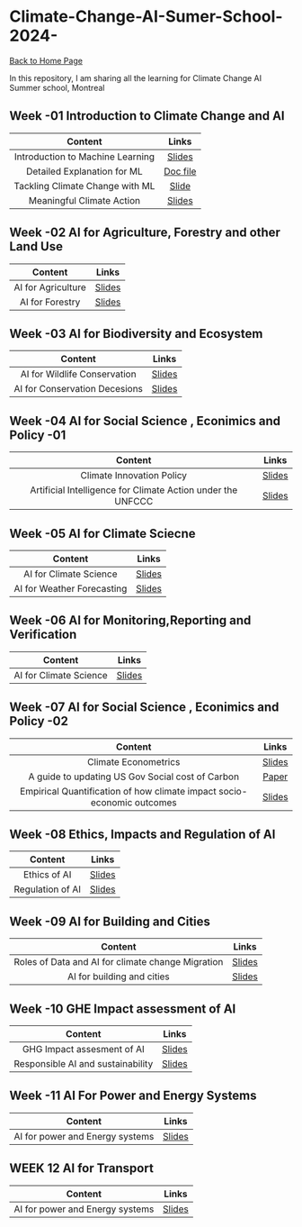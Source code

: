 # Climate-Change-AI-Sumer-School-2024-

 [Back to Home Page](https://parthdave111.github.io/)


 
In this repository, I am sharing all the learning for Climate Change AI Summer school, Montreal 

## Week -01 Introduction to Climate Change and AI

|Content|Links |
|:-:|:-:|
|Introduction to Machine Learning |[Slides](https://github.com/ParthDave111/Climate-Change-AI-Sumer-School-2024-/blob/main/2024%20Introduction%20to%20Machine%20Learning.pptx)|
| Detailed Explanation for ML   | [Doc file](https://github.com/ParthDave111/Climate-Change-AI-Sumer-School-2024-/blob/main/Expanded%20Introduction%20to%20ML%20-%20CCAI%20Virtual%20Summer%20School%202024%20%5BSHARED%20WITH%20EXTERNAL%5D.docx) |
| Tackling Climate Change with ML  | [Slide](https://github.com/ParthDave111/Climate-Change-AI-Sumer-School-2024-/blob/main/Tackling%20Climate%20Change%20with%20Machine%20Learning.pdf)|
|Meaningful Climate Action  | [Slides](https://github.com/ParthDave111/Climate-Change-AI-Sumer-School-2024-/blob/main/CCAI%2C%20Meaningful%20Climate%20Action%2C%20June%202024.pdf)|


## Week -02  AI for Agriculture, Forestry and other Land Use
|Content|Links |
|:-:|:-:|
|AI for Agriculture |[Slides](https://github.com/ParthDave111/Climate-Change-AI-Sumer-School-2024-/blob/main/CCAI%20Guest%20Lecture%20-%20AI%20for%20Agriculture.pdf)|
|AI for Forestry |[Slides](https://github.com/ParthDave111/Climate-Change-AI-Sumer-School-2024-/blob/main/Forest%20Slides%202024.pdf)|


## Week -03 AI for Biodiversity and Ecosystem
|Content|Links |
|:-:|:-:|
|AI for Wildlife Conservation |[Slides](https://github.com/ParthDave111/Climate-Change-AI-Sumer-School-2024-/blob/main/CCAI_tuia_compressed.pdf)|
|AI for Conservation Decesions |[Slides](https://github.com/ParthDave111/Climate-Change-AI-Sumer-School-2024-/blob/main/LilyXu-AI-for-Conservation-Decisions.pdf)|



## Week -04 AI for Social Science , Econimics and Policy -01
|Content|Links |
|:-:|:-:|
|Climate Innovation Policy|[Slides](https://github.com/ParthDave111/Climate-Change-AI-Sumer-School-2024-/blob/main/Climate%20Innovation%20Policy.pdf)|
|Artificial Intelligence for Climate Action under the UNFCCC|[Slides](https://github.com/ParthDave111/Climate-Change-AI-Sumer-School-2024-/blob/main/CCAI%20Summer%20School%202024_UNFCCC_TEC.pdf)|


## Week -05 AI for Climate Sciecne
|Content|Links |
|:-:|:-:|
|AI for Climate Science |[Slides](https://github.com/ParthDave111/Climate-Change-AI-Sumer-School-2024-/blob/main/CCAI_SummerSchool_AI_Climate.pdf)|
|AI for Weather Forecasting|[Slides](https://github.com/ParthDave111/Climate-Change-AI-Sumer-School-2024-/blob/main/CCAI_AI4Weather_0702.pdf)|


## Week -06 AI for Monitoring,Reporting and Verification
|Content|Links |
|:-:|:-:|
|AI for Climate Science |[Slides](https://github.com/ParthDave111/Climate-Change-AI-Sumer-School-2024-/blob/main/Machine%20learning%20for%20Emissions%20Accounting%20and%20Monitoring%20Final.pdf)|


## Week -07 AI for Social Science , Econimics and Policy -02
|Content|Links |
|:-:|:-:|
|Climate Econometrics |[Slides](https://github.com/ParthDave111/Climate-Change-AI-Sumer-School-2024-/blob/main/Climate%20Econometrics.pdf)|
|A guide to updating US Gov Social cost of Carbon |[Paper](https://github.com/ParthDave111/Climate-Change-AI-Sumer-School-2024-/blob/main/A%20Guide%20to%20Updating%20the%20US%20Government%E2%80%99s%20Social%20Cost%20of%20Carbon.pdf)|
|Empirical Quantification of how climate impact socio-economic outcomes |[Slides](https://github.com/ParthDave111/Climate-Change-AI-Sumer-School-2024-/blob/main/CCAI_Proctor%20(1).pdf)|



## Week -08 Ethics, Impacts and Regulation of AI 
|Content|Links |
|:-:|:-:|
|Ethics of AI |[Slides](https://github.com/ParthDave111/Climate-Change-AI-Sumer-School-2024-/blob/main/Ndaka_CCAI%20Presentation.pdf)|
|Regulation of AI |[Slides](https://github.com/ParthDave111/Climate-Change-AI-Sumer-School-2024-/blob/main/CCAI%20Hacker%20Slides%20final.pdf)|

## Week -09 AI for Building and Cities
|Content|Links |
|:-:|:-:|
|Roles of Data and AI for climate change Migration |[Slides](https://github.com/ParthDave111/Climate-Change-AI-Sumer-School-2024-/blob/main/Copy%20of%20CCAI_Summer_School_Cities_Climate_Change_AHsu.pptx.pdf)|
|AI for building and cities |[Slides](https://github.com/ParthDave111/Climate-Change-AI-Sumer-School-2024-/blob/main/2024-07-19_Filip-Biljecki_compressed.pdf)|

## Week -10 GHE Impact assessment of AI
|Content|Links |
|:-:|:-:|
|GHG Impact assesment of AI  |[Slides](https://github.com/ParthDave111/Climate-Change-AI-Sumer-School-2024-/blob/main/Copy%20of%20Impact_assessment_2024.pdf)|
|Responsible AI and sustainability |[Slides](https://github.com/ParthDave111/Climate-Change-AI-Sumer-School-2024-/blob/main/%5BCCAI%20summer%20school%5D%20Responsible%20AI%20and%20Sustainability.pdf)|



## Week -11  AI For Power and Energy Systems
|Content|Links |
|:-:|:-:|
|AI for power and Energy systems  |[Slides](https://github.com/ParthDave111/Climate-Change-AI-Sumer-School-2024-/blob/main/CCAI%20Summer%20School%202024%20-%20Power%20%26%20Energy%20Systems%20%5Bshareable%5D.pdf)|


## WEEK 12 AI for Transport 
|Content|Links |
|:-:|:-:|
|AI for power and Energy systems  |[Slides](https://github.com/ParthDave111/Climate-Change-AI-Sumer-School-2024-/blob/main/AI%20for%20transportation.pdf)|

